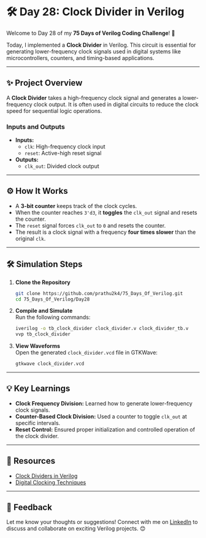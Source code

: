 # 🛠️ Day 28: Clock Divider in Verilog  

Welcome to Day 28 of my **75 Days of Verilog Coding Challenge**! 🎉  

Today, I implemented a **Clock Divider** in Verilog. This circuit is essential for generating lower-frequency clock signals used in digital systems like microcontrollers, counters, and timing-based applications.  

---  

## ✨ Project Overview  

A **Clock Divider** takes a high-frequency clock signal and generates a lower-frequency clock output. It is often used in digital circuits to reduce the clock speed for sequential logic operations.  

### **Inputs and Outputs**  
- **Inputs:**  
  - `clk`: High-frequency clock input  
  - `reset`: Active-high reset signal  
- **Outputs:**  
  - `clk_out`: Divided clock output  

---  

## ⚙️ How It Works  

- A **3-bit counter** keeps track of the clock cycles.  
- When the counter reaches `3'd3`, it **toggles** the `clk_out` signal and resets the counter.  
- The `reset` signal forces `clk_out` to `0` and resets the counter.  
- The result is a clock signal with a frequency **four times slower** than the original `clk`.  

---  

## 🛠️ Simulation Steps  

1. **Clone the Repository**  
   ```bash
   git clone https://github.com/prathu2k4/75_Days_Of_Verilog.git
   cd 75_Days_Of_Verilog/Day28
   ```  

2. **Compile and Simulate**  
   Run the following commands:  
   ```bash
   iverilog -o tb_clock_divider clock_divider.v clock_divider_tb.v
   vvp tb_clock_divider
   ```  

3. **View Waveforms**  
   Open the generated `clock_divider.vcd` file in GTKWave:  
   ```bash
   gtkwave clock_divider.vcd
   ```  

---  

## 💡 Key Learnings  

- **Clock Frequency Division:** Learned how to generate lower-frequency clock signals.  
- **Counter-Based Clock Division:** Used a counter to toggle `clk_out` at specific intervals.  
- **Reset Control:** Ensured proper initialization and controlled operation of the clock divider.  

---  

## 🔗 Resources  

- [Clock Dividers in Verilog](https://www.chipverify.com/verilog/verilog-clock-divider)  
- [Digital Clocking Techniques](https://en.wikipedia.org/wiki/Clock_signal)  

---  

## 🤝 Feedback  

Let me know your thoughts or suggestions! Connect with me on [LinkedIn](https://www.linkedin.com/in/pratham-jainvs) to discuss and collaborate on exciting Verilog projects. 😊  

